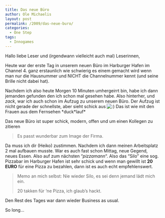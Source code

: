 ```yaml
---
title: Das neue Büro
author: Ole Michaelis
layout: post
permalink: /2009/das-neue-buro/
categories:
  - One Step
tags:
  - Innogames
---
```


Hallo liebe Leser und (irgendwann vielleicht auch mal) Leserinnen,

Heute war der erste Tag in unserem neuen Büro im Harburger Hafen im Channel 4. ganz erstaunlich wie schwierig es einem gemacht wird wenn man nur die Hausnummer und NICHT die Channelnummer kennt (und seine Brille nicht dabei hat).

Nachdem ich also heute Morgen 10 Minuten umhergeirrt bin, habe ich dann jemanden gefunden den ich schon mal gesehen habe. Also hinterher, und *zack*, war ich auch schon im Aufzug zu unserem neuen Büro. Der Aufzug ist nicht gerade der schnellste, aber sieht schick aus ![:)][1] Das ist wie mit den Frauen aus dem Fernsehen \*duck\*lauf\*

 [1]: http://blog.codestars.eu/wp-includes/images/smilies/icon_smile.gif

Das neue Büro ist super schick, modern, offen und um einen Kollegen zu zitieren

> Es passt wunderbar zum Image der Firma.

Da muss ich dir (Heiko) zustimmen. Nachdem ich dann meinen Arbeitsplatz 2 mal aufbauen musste. War es auch fast schon Mittag, neue Gegend, neues Essen. Also auf zum nächsten “*pizzamann*“. Also das “Silo” eine sog. Pizzabar im Harburger Hafen ist sehr schick und wenn man gewillt ist **20 EURO** für eine Pizza zu bezahlen, dann ist es auch echt empfehlenswert.

> Memo an mich selbst: Nie wieder Silo, es sei denn jemand lädt mich ein.
>
> 20 takken für ‘ne Pizza, ich glaub’s hackt.

Den Rest des Tages war dann wieder Business as usual.

So long…

